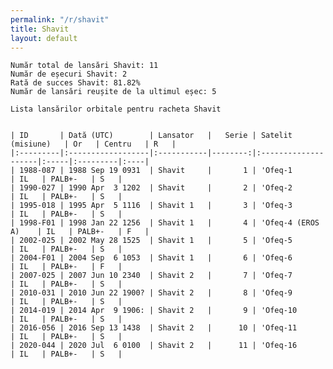 ```yaml
---
permalink: "/r/shavit"
title: Shavit
layout: default
---
```


    Număr total de lansări Shavit: 11
    Număr de eșecuri Shavit: 2
    Rată de succes Shavit: 81.82%
    Număr de lansări reușite de la ultimul eșec: 5
    
    Lista lansărilor orbitale pentru racheta Shavit
    
    
    | ID       | Dată (UTC)        | Lansator   |   Serie | Satelit (misiune)   | Or   | Centru   | R   |
    |:---------|:------------------|:-----------|--------:|:--------------------|:-----|:---------|:----|
    | 1988-087 | 1988 Sep 19 0931  | Shavit     |       1 | 'Ofeq-1             | IL   | PALB+-   | S   |
    | 1990-027 | 1990 Apr  3 1202  | Shavit     |       2 | 'Ofeq-2             | IL   | PALB+-   | S   |
    | 1995-018 | 1995 Apr  5 1116  | Shavit 1   |       3 | 'Ofeq-3             | IL   | PALB+-   | S   |
    | 1998-F01 | 1998 Jan 22 1256  | Shavit 1   |       4 | 'Ofeq-4 (EROS A)    | IL   | PALB+-   | F   |
    | 2002-025 | 2002 May 28 1525  | Shavit 1   |       5 | 'Ofeq-5             | IL   | PALB+-   | S   |
    | 2004-F01 | 2004 Sep  6 1053  | Shavit 1   |       6 | 'Ofeq-6             | IL   | PALB+-   | F   |
    | 2007-025 | 2007 Jun 10 2340  | Shavit 2   |       7 | 'Ofeq-7             | IL   | PALB+-   | S   |
    | 2010-031 | 2010 Jun 22 1900? | Shavit 2   |       8 | 'Ofeq-9             | IL   | PALB+-   | S   |
    | 2014-019 | 2014 Apr  9 1906: | Shavit 2   |       9 | 'Ofeq-10            | IL   | PALB+-   | S   |
    | 2016-056 | 2016 Sep 13 1438  | Shavit 2   |      10 | 'Ofeq-11            | IL   | PALB+-   | S   |
    | 2020-044 | 2020 Jul  6 0100  | Shavit 2   |      11 | 'Ofeq-16            | IL   | PALB+-   | S   |

